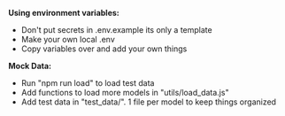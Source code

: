 **Using environment variables:**
- Don't put secrets in .env.example its only a template
- Make your own local .env
- Copy variables over and add your own things

**Mock Data:**
- Run "npm run load" to load test data
- Add functions to load more models in "utils/load_data.js"
- Add test data in "test_data/". 1 file per model to keep things organized
